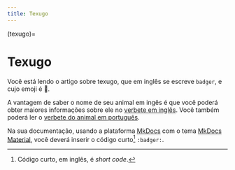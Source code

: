 ```yaml
---
title: Texugo
---
```


(texugo)=

# Texugo

Você está lendo o artigo sobre texugo, que em inglês se escreve 
`badger`, e cujo emoji é 🦡.

A vantagem de saber o nome de seu animal em ingês é que você poderá obter maiores informações sobre ele no [verbete em inglês](wikien:badger). 
Você também poderá ler o [verbete do animal em português](wikipt:texugo).

Na sua documentação, usando a plataforma [MkDocs](https://www.mkdocs.org/) com o tema [MkDocs Material](https://squidfunk.github.io/mkdocs-material/),
você deverá inserir o código curto[^1] `:badger:`.

[^1]: Código curto, em inglês, é *short code*.
